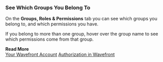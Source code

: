 ### See Which Groups You Belong To

On the **Groups, Roles & Permissions** tab you can see which groups you belong to, and which permissions you have. 

If you belong to more than one group, hover over the group name to see which permissions come from that group.


**Read More**<br/>
[Your Wavefront Account](https://docs.wavefront.com/users_account_managing.html)
[Authorization in Wavefront](https://docs.wavefront.com/authorization.html)
